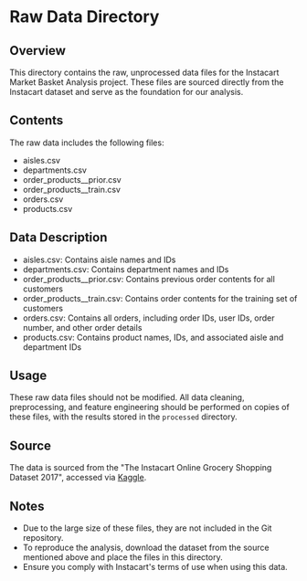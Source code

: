 # Raw Data Directory

## Overview
This directory contains the raw, unprocessed data files for the Instacart Market Basket Analysis project. These files are sourced directly from the Instacart dataset and serve as the foundation for our analysis.

## Contents
The raw data includes the following files:
- aisles.csv
- departments.csv
- order_products__prior.csv
- order_products__train.csv
- orders.csv
- products.csv

## Data Description
- aisles.csv: Contains aisle names and IDs
- departments.csv: Contains department names and IDs
- order_products__prior.csv: Contains previous order contents for all customers
- order_products__train.csv: Contains order contents for the training set of customers
- orders.csv: Contains all orders, including order IDs, user IDs, order number, and other order details
- products.csv: Contains product names, IDs, and associated aisle and department IDs

## Usage
These raw data files should not be modified. All data cleaning, preprocessing, and feature engineering should be performed on copies of these files, with the results stored in the `processed` directory.

## Source
The data is sourced from the "The Instacart Online Grocery Shopping Dataset 2017", accessed via [Kaggle](https://www.kaggle.com/c/instacart-market-basket-analysis).

## Notes
- Due to the large size of these files, they are not included in the Git repository. 
- To reproduce the analysis, download the dataset from the source mentioned above and place the files in this directory.
- Ensure you comply with Instacart's terms of use when using this data.
